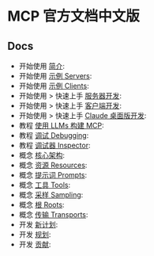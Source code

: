 # MCP 官方文档中文版

## Docs
- 开始使用 [简介](https://mcp-docs.apifox.cn/6173902m0.md): 
- 开始使用 [示例 Servers](https://mcp-docs.apifox.cn/6174705m0.md): 
- 开始使用 [示例 Clients](https://mcp-docs.apifox.cn/6174753m0.md): 
- 开始使用 > 快速上手 [服务器开发](https://mcp-docs.apifox.cn/6173977m0.md): 
- 开始使用 > 快速上手 [客户端开发](https://mcp-docs.apifox.cn/6174083m0.md): 
- 开始使用 > 快速上手 [Claude 桌面版开发](https://mcp-docs.apifox.cn/6174426m0.md): 
- 教程 [使用 LLMs 构建 MCP](https://mcp-docs.apifox.cn/6174934m0.md): 
- 教程 [调试 Debugging](https://mcp-docs.apifox.cn/6175001m0.md): 
- 教程 [调试器 Inspector](https://mcp-docs.apifox.cn/6175082m0.md): 
- 概念 [核心架构](https://mcp-docs.apifox.cn/6175155m0.md): 
- 概念 [资源 Resources](https://mcp-docs.apifox.cn/6175482m0.md): 
- 概念 [提示词 Prompts](https://mcp-docs.apifox.cn/6175603m0.md): 
- 概念 [工具 Tools](https://mcp-docs.apifox.cn/6175699m0.md): 
- 概念 [采样 Sampling](https://mcp-docs.apifox.cn/6175734m0.md): 
- 概念 [根 Roots](https://mcp-docs.apifox.cn/6175806m0.md): 
- 概念 [传输 Transports](https://mcp-docs.apifox.cn/6175920m0.md): 
- 开发 [新计划](https://mcp-docs.apifox.cn/6176066m0.md): 
- 开发 [规划](https://mcp-docs.apifox.cn/6176110m0.md): 
- 开发 [贡献](https://mcp-docs.apifox.cn/6176119m0.md): 
